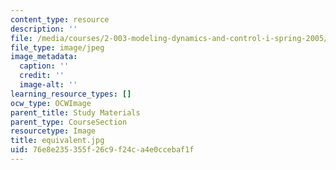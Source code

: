 ```yaml
---
content_type: resource
description: ''
file: /media/courses/2-003-modeling-dynamics-and-control-i-spring-2005/76e8e235355f26c9f24ca4e0ccebaf1f_equivalent.jpg
file_type: image/jpeg
image_metadata:
  caption: ''
  credit: ''
  image-alt: ''
learning_resource_types: []
ocw_type: OCWImage
parent_title: Study Materials
parent_type: CourseSection
resourcetype: Image
title: equivalent.jpg
uid: 76e8e235-355f-26c9-f24c-a4e0ccebaf1f
---
```

